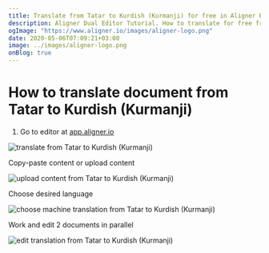 ```yaml
---
title: Translate from Tatar to Kurdish (Kurmanji) for free in Aligner Editor
description: Aligner Dual Editor Tutorial. How to translate for free from Tatar to Kurdish (Kurmanji). Aligner is multilingual document management platform. 
ogImage: "https://www.aligner.io/images/aligner-logo.png"
date: 2020-05-06T07:09:21+03:00
image: ../images/aligner-logo.png
onBlog: true
---
```


# How to translate document from Tatar to Kurdish (Kurmanji)

1. Go to editor at [app.aligner.io](https://app.aligner.io "Aligner App web page")

![translate from Tatar to Kurdish (Kurmanji)](../aligner-blank-editor.png "translate from Tatar to Kurdish (Kurmanji)")

Copy-paste content or upload content

![upload content from Tatar to Kurdish (Kurmanji)](../aligner-uploaded-document.png "upload content from Tatar to Kurdish (Kurmanji)")

Choose desired language

![choose machine translation from Tatar to Kurdish (Kurmanji)](../aligner-language-dropdown.png "choose machine translation from Tatar to Kurdish (Kurmanji)")

Work and edit 2 documents in parallel

![edit translation from Tatar to Kurdish (Kurmanji)](../aligner-double-sitded-editor.png "edit translation from Tatar to Kurdish (Kurmanji)")

